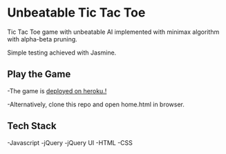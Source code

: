 Unbeatable Tic Tac Toe
======================

Tic Tac Toe game with unbeatable AI implemented with minimax algorithm with alpha-beta pruning.

Simple testing achieved with Jasmine.

Play the Game
-------------

-The game is [deployed on heroku.!](https://tictactoeunbeatable.herokuapp.com/)

-Alternatively, clone this repo and open home.html in browser.


Tech Stack
----------

-Javascript
-jQuery
-jQuery UI
-HTML
-CSS